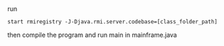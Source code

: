 run

```
start rmiregistry -J-Djava.rmi.server.codebase=[class_folder_path]
```

then compile the program and run main in mainframe.java
